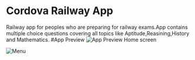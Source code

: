 # Cordova Railway App
Railway app for peoples who are preparing for railway exams.App contains multiple choice questions covering all topics like Aptitude,Reasining,History and Mathematics.
#App Preview
![App Preview Home screen](https://firebasestorage.googleapis.com/v0/b/stora-5c1e1.appspot.com/o/github%2FScreenshot%20(29).png?alt=media&token=85f17426-0e61-4826-853d-1bcd818659eb)

![Menu](https://firebasestorage.googleapis.com/v0/b/stora-5c1e1.appspot.com/o/github%2FScreenshot%20(30).png?alt=media&token=4864662c-aa3f-4e76-b589-6e6685cec80a)
